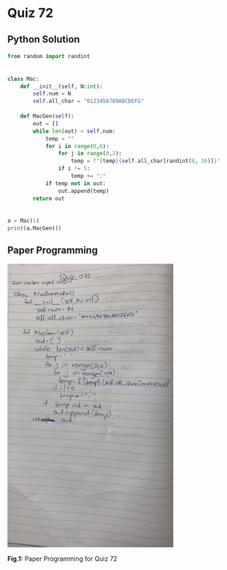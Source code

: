 # Quiz 72

## Python Solution 
```.py
from random import randint


class Mac:
    def __init__(self, N:int):
        self.num = N
        self.all_char = "0123456789ABCDEFG"

    def MacGen(self):
        out = []
        while len(out) < self.num:
            temp = ""
            for i in range(0,6):
                for j in range(0,2):
                    temp = f"{temp}{self.all_char[randint(0, 16)]}"
                if i != 5:
                    temp += ":"
            if temp not in out:
                out.append(temp)
        return out


a = Mac(1)
print(a.MacGen())
```

## Paper Programming
![](Assets/Quiz_072_papercode.jpeg)

**Fig.1:** Paper Programming for Quiz 72